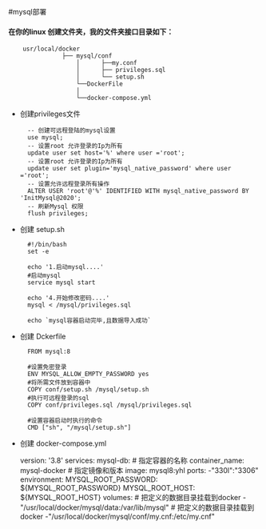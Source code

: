 #mysql部署
#### 在你的linux 创建文件夹，我的文件夹接口目录如下：

        usr/local/docker
                   ├── mysql/conf
                       │      ├──my.conf
                       │      ├── privileges.sql
                       │	  └── setup.sh
                       └──DockerFile
                       │
                       └──docker-compose.yml 
        
* 创建privileges文件

        -- 创建可远程登陆的mysql设置
        use mysql;
        -- 设置root 允许登录的Ip为所有
        update user set host='%' where user ='root';
        -- 设置root 允许登录的Ip为所有
        update user set plugin='mysql_native_password' where user ='root';
        -- 设置允许远程登录所有操作
        ALTER USER 'root'@'%' IDENTIFIED WITH mysql_native_password BY 'InitMysql@2020';
        -- 刷新Mysql 权限
        flush privileges;
* 创建 setup.sh

        #!/bin/bash
        set -e
        
        echo '1.启动mysql....'
        #启动mysql
        service mysql start
        
        echo '4.开始修改密码....'
        mysql < /mysql/privileges.sql
        
        echo `mysql容器启动完毕,且数据导入成功`
* 创建 Dckerfile 
        
        FROM mysql:8
        
        #设置免密登录
        ENV MYSQL_ALLOW_EMPTY_PASSWORD yes
        #将所需文件放到容器中
        COPY conf/setup.sh /mysql/setup.sh
        #执行可远程登录的sql
        COPY conf/privileges.sql /mysql/privileges.sql
        
        #设置容器启动时执行的命令
        CMD ["sh", "/mysql/setup.sh"]


*  创建 docker-compose.yml


    version: '3.8'
    services:
      mysql-db:
        # 指定容器的名称
        container_name: mysql-docker
        # 指定镜像和版本
        image: mysql8:yhl
      ports:
        -"330l":"3306"
      environment:
        MYSQL_ROOT_PASSWORD: ${MYSQL_ROOT_PASSWORD}
        MYSQL_ROOT_HOST: ${MYSQL_ROOT_HOST}
      volumes:
        # 把定义的数据目录挂载到docker
        -"/usr/local/docker/mysql/data:/var/lib/mysql"
        # 把定义的数据目录挂载到docker
        -"/usr/local/docker/mysql/conf/my.cnf:/etc/my.cnf"
    


       
